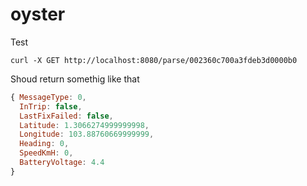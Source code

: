 # oyster

Test
```
curl -X GET http://localhost:8080/parse/002360c700a3fdeb3d0000b0
```
Shoud return somethig like that
```javascript
{ MessageType: 0,
  InTrip: false,
  LastFixFailed: false,
  Latitude: 1.3066274999999998,
  Longitude: 103.88760669999999,
  Heading: 0,
  SpeedKmH: 0,
  BatteryVoltage: 4.4 
}
```

